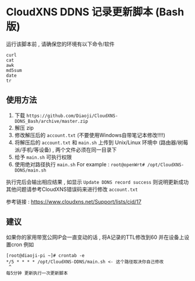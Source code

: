 # CloudXNS DDNS 记录更新脚本 (Bash版)

运行该脚本前 , 请确保您的环境有以下命令/软件
```
curl
cat
awk
md5sum
date
tr
```

## 使用方法

1. 下载 `https://github.com/Diaoji/CloudXNS-DDNS_Bash/archive/master.zip`
2. 解压 zip
3. 修改解压后的 `account.txt` (不要使用Windows自带笔记本修改!!!!)
4. 将解压后的 `account.txt` 和 `main.sh` 上传到 Unix/Linux 环境中 (路由器/树莓派/手机/等设备) , 两个文件必须在同一目录下
5. 给予 `main.sh` 可执行权限
6. 使用绝对路径执行 `main.sh`  For example : `root@openWrt# /opt/CloudXNS-DDNS/main.sh`

执行完后会输出相应结果 , 如显示 `Update DDNS record success` 则说明更新成功 其他问题请参考CloudXNS错误码来进行修改 `account.txt`

参考链接 : https://www.cloudxns.net/Support/lists/cid/17

## 建议

如果你的家用带宽公网IP会一直变动的话 , 将A记录的TTL修改到60 并在设备上设置cron 例如
```
[root@diaoji-pi ~]# crontab -e
*/5 * * * * /opt/CloudXNS-DDNS/main.sh <- 这个路径取决你自己修改
 ^
每5分钟 更新执行一次更新脚本
```
